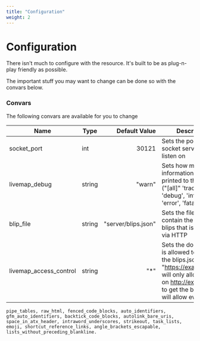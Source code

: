 ```yaml
---
title: "Configuration"
weight: 2
---
```


# Configuration

There isn't much to configure with the resource.
It's built to be as plug-n-play friendly as possible.

The important stuff you may want to change can be done so with the convars below.

### Convars
The following convars are available for you to change

| Name                   | Type   |       Default Value | Description                                                                                                                                                                        |
| ---------------------- | ------ | ------------------: | ---------------------------------------------------------------------------------------------------------------------------------------------------------------------------------- |
| socket_port            | int    |               30121 | Sets the port the socket server should listen on                                                                                                                                   |
| livemap_debug          | string |              "warn" | Sets how much information gets printed to the console ("[all]" 'trace', 'debug', 'info', 'warn', 'error', 'fatal', 'off')                                                          |
| blip_file              | string | "server/blips.json" | Sets the file that will contain the generated blips that is exposed via HTTP                                                                                                       |
| livemap_access_control | string |                "\*" | Sets the domain that is allowed to access the blips.json file (E.g. "https://example.com" will only allow the UI on http://example.com to get the blips), "\*" will allow everyone |


    pipe_tables, raw_html, fenced_code_blocks, auto_identifiers, gfm_auto_identifiers, backtick_code_blocks, autolink_bare_uris, space_in_atx_header, intraword_underscores, strikeout, task_lists, emoji, shortcut_reference_links, angle_brackets_escapable, lists_without_preceding_blankline. 